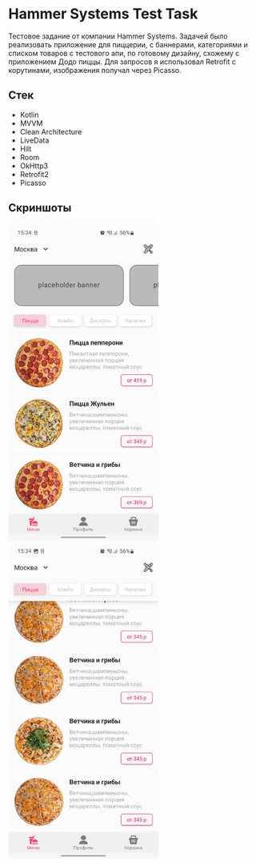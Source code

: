 # Hammer Systems Test Task

Тестовое задание от компании Hammer Systems. Задачей было реализовать приложение для пиццерии, с баннерами, категориями и списком товаров с тестового апи, по готовому дизайну, схожему с приложением Додо пиццы. Для запросов я использовал Retrofit с корутинами, изображения получал через Picasso.

## Стек
 - Kotlin
 - MVVM
 - Clean Architecture
 - LiveData
 - Hilt
 - Room
 - OkHttp3
 - Retrofit2
 - Picasso
## Скриншоты
<img src="screenshots/top_screen.jpg" width="300" />
<img src="screenshots/bot_screen.jpg" width="300" />

